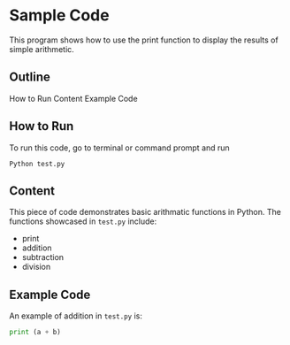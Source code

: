 # Sample Code

This program shows how to use the print function to display the results of simple arithmetic. 

## Outline
How to Run
Content
Example Code

## How to Run
To run this code, go to terminal or command prompt and run 


```
Python test.py
```


## Content

This piece of code demonstrates basic arithmatic functions in Python.
The functions showcased in `test.py` include:

- print
- addition
- subtraction
- division

## Example Code

An example of addition in `test.py` is:
```Python
print (a + b)
```